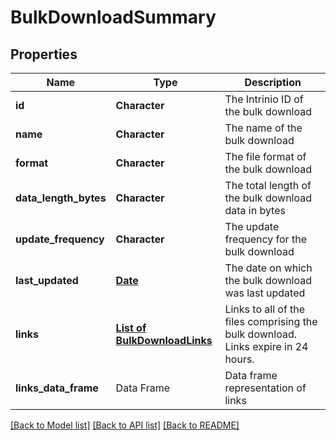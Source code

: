 # BulkDownloadSummary

[//]: # (CLASS:IntrinioSDK::BulkDownloadSummary)

[//]: # (KIND:object)

## Properties

[//]: # (START_DEFINITION)

Name | Type | Description
------------ | ------------- | -------------
**id** | **Character** | The Intrinio ID of the bulk download &nbsp;
**name** | **Character** | The name of the bulk download &nbsp;
**format** | **Character** | The file format of the bulk download &nbsp;
**data_length_bytes** | **Character** | The total length of the bulk download data in bytes &nbsp;
**update_frequency** | **Character** | The update frequency for the bulk download &nbsp;
**last_updated** | [**Date**](Date.md) | The date on which the bulk download was last updated &nbsp;
**links** | [**List of BulkDownloadLinks**](BulkDownloadLinks.md) | Links to all of the files comprising the bulk download. Links expire in 24 hours. &nbsp;
**links_data_frame** | Data Frame | Data frame representation of links

[//]: # (END_DEFINITION)


[//]: # (CONTAINED_CLASS:IntrinioSDK::Date)


[//]: # (CONTAINED_CLASS:IntrinioSDK::BulkDownloadLinks)


[[Back to Model list]](../README.md#documentation-for-models) [[Back to API list]](../README.md#documentation-for-api-endpoints) [[Back to README]](../README.md)


